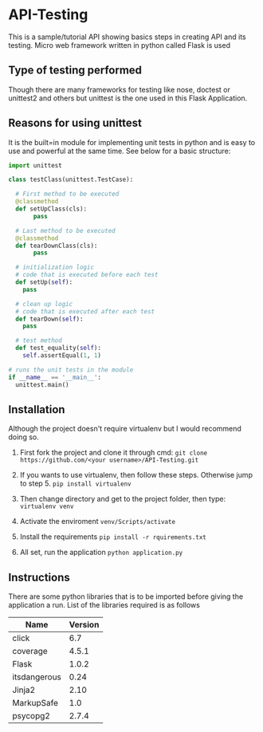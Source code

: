 # API-Testing
This is a sample/tutorial API showing basics steps in creating API and its testing. Micro web framework written in python called Flask is used

## Type of testing performed
Though there are many frameworks for testing like nose, doctest or unittest2 and others but unittest is the one used in this Flask Application. 

## Reasons for using unittest
It is the built=in module for implementing unit tests in python and is easy to use and powerful at the same time.
See below for a basic structure:

```python
import unittest 

class testClass(unittest.TestCase): 

  # First method to be executed
  @classmethod
  def setUpClass(cls):
       pass 

  # Last method to be executed
  @classmethod
  def tearDownClass(cls):
       pass 

  # initialization logic
  # code that is executed before each test
  def setUp(self):
    pass 

  # clean up logic
  # code that is executed after each test
  def tearDown(self):
    pass 

  # test method
  def test_equality(self):
    self.assertEqual(1, 1) 

# runs the unit tests in the module
if __name__ == '__main__':
  unittest.main()
```
## Installation
Although the project doesn't require virtualenv but I would recommend doing so. 

1. First fork the project and clone it through cmd:
```git clone https://github.com/<your username>/API-Testing.git```

2. If you wants to use virtualenv, then follow these steps. Otherwise jump to step 5.
```pip install virtualenv```

3. Then change directory and get to the project folder, then type:
```virtualenv venv```

4. Activate the enviroment
```venv/Scripts/activate```

5. Install the requirements
```pip install -r rquirements.txt```

6. All set, run the application 
```python application.py```


## Instructions 
There are some python libraries that is to be imported before giving the application a run.
List of the libraries required is as follows


|Name   |Version   |
|-------|----------|
click   |6.7
coverage|4.5.1
Flask   |1.0.2
itsdangerous|0.24
Jinja2  |2.10
MarkupSafe|1.0
psycopg2|2.7.4
